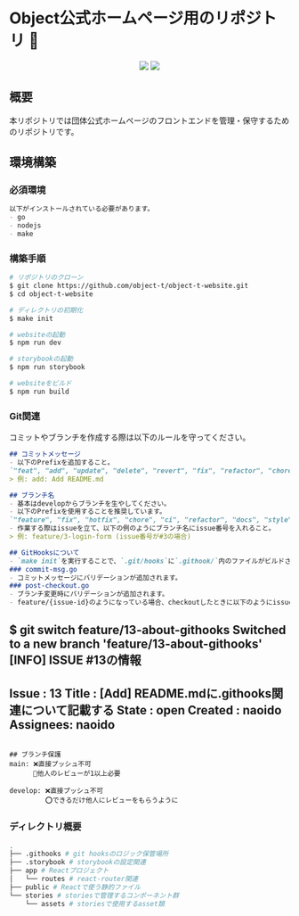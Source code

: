 # Object<T>公式ホームページ用のリポジトリ 🎉
<p align="center">
    <img src="https://img.shields.io/badge/TEAM-OBJECT<T>-1f5cbf.svg?&style=for-the-badge">
    <img src="https://img.shields.io/github/commit-activity/t/object-t/object-t-website/main?style=for-the-badge">
</p>


## 概要
本リポジトリでは団体公式ホームページのフロントエンドを管理・保守するためのリポジトリです。


## 環境構築


### 必須環境
```markdown
以下がインストールされている必要があります。
- go
- nodejs
- make
```


### 構築手順
```bash
# リポジトリのクローン
$ git clone https://github.com/object-t/object-t-website.git
$ cd object-t-website

# ディレクトリの初期化
$ make init

# websiteの起動
$ npm run dev

# storybookの起動
$ npm run storybook

# websiteをビルド
$ npm run build
```

### Git関連
コミットやブランチを作成する際は以下のルールを守ってください。
```markdown
## コミットメッセージ
- 以下のPrefixを追加すること。
`"feat", "add", "update", "delete", "revert", "fix", "refactor", "chore", "test", "style"`
> 例: add: Add README.md

## ブランチ名
- 基本はdevelopからブランチを生やしてください。
- 以下のPrefixを使用することを推奨しています。
`"feature", "fix", "hotfix", "chore", "ci", "refactor", "docs", "style", "test", "main", "develop", "release", "revert"`
- 作業する際はissueを立て、以下の例のようにブランチ名にissue番号を入れること。
> 例: feature/3-login-form (issue番号が#3の場合)

## GitHooksについて
- `make init`を実行することで、`.git/hooks`に`.githook/`内のファイルがビルドされます。
### commit-msg.go
- コミットメッセージにバリデーションが追加されます。
### post-checkout.go
- ブランチ変更時にバリデーションが追加されます。
- feature/{issue-id}のようになっている場合、checkoutしたときに以下のようにissue情報が出力されます。
```
$ git switch feature/13-about-githooks 
Switched to a new branch 'feature/13-about-githooks'
[INFO] ISSUE #13の情報
----------
Issue    : 13
Title    : [Add] README.mdに.githooks関連について記載する
State    : open
Created  : naoido
Assignees: naoido
----------
```

## ブランチ保護
main: ❌直接プッシュ不可
      📝他人のレビューが1以上必要

develop: ❌直接プッシュ不可
         ⭕️できるだけ他人にレビューをもらうように
```

### ディレクトリ概要
```bash
.
├── .githooks # git hooksのロジック保管場所
├── .storybook # storybookの設定関連
├── app # Reactプロジェクト
│   └── routes # react-router関連
├── public # Reactで使う静的ファイル
└── stories # storiesで管理するコンポーネント群
    └── assets # storiesで使用するasset類
```